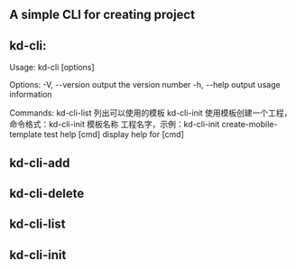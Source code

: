 ## A simple CLI for creating project
## kd-cli:
Usage: kd-cli <command> [options]

Options:
  -V, --version  output the version number
  -h, --help     output usage information

Commands:
  kd-cli-list    列出可以使用的模板
  kd-cli-init    使用模板创建一个工程，命令格式：kd-cli-init 模板名称 工程名字，示例：kd-cli-init create-mobile-template test
  help [cmd]     display help for [cmd]

## kd-cli-add
## kd-cli-delete
## kd-cli-list
## kd-cli-init